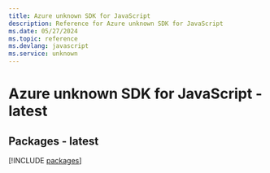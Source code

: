 ```yaml
---
title: Azure unknown SDK for JavaScript
description: Reference for Azure unknown SDK for JavaScript
ms.date: 05/27/2024
ms.topic: reference
ms.devlang: javascript
ms.service: unknown
---
```

# Azure unknown SDK for JavaScript - latest
## Packages - latest
[!INCLUDE [packages](unknown-index.md)]